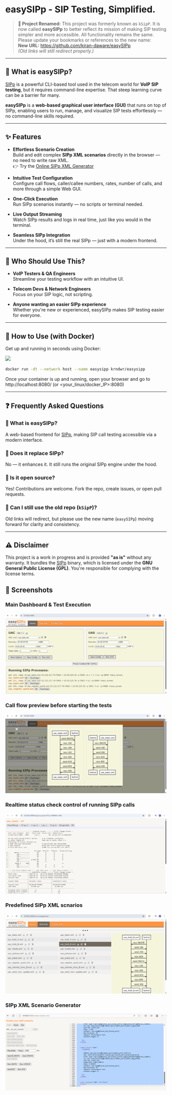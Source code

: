 # easySIPp - SIP Testing, Simplified.

> **🚨 Project Renamed:** This project was formerly known as `kSipP`. It is now called **easySIPp** to better reflect its mission of making SIP testing simpler and more accessible. All functionality remains the same. Please update your bookmarks or references to the new name:  
> **New URL:** https://github.com/kiran-daware/easySIPp  
> *(Old links will still redirect properly.)*

---

## 🚀 What is easySIPp?

[SIPp](https://github.com/SIPp/sipp) is a powerful CLI-based tool used in the telecom world for **VoIP SIP testing**, but it requires command-line expertise. That steep learning curve can be a barrier for many.

**easySIPp** is a **web-based graphical user interface (GUI)** that runs on top of SIPp, enabling users to run, manage, and visualize SIP tests effortlessly — no command-line skills required.

---

## ✨ Features

- **Effortless Scenario Creation**  
  Build and edit complex **SIPp XML scenarios** directly in the browser — no need to write raw XML.  
  👉 Try the [Online SIPp XML Generator](https://kiran-daware.github.io/sipp-xml/)

- **Intuitive Test Configuration**  
  Configure call flows, caller/callee numbers, rates, number of calls, and more through a simple Web GUI.

- **One-Click Execution**  
  Run SIPp scenarios instantly — no scripts or terminal needed.

- **Live Output Streaming**  
  Watch SIPp results and logs in real time, just like you would in the terminal.

- **Seamless SIPp Integration**  
  Under the hood, it’s still the real SIPp — just with a modern frontend.

---

## 🤖 Who Should Use This?

- **VoIP Testers & QA Engineers**  
  Streamline your testing workflow with an intuitive UI.

- **Telecom Devs & Network Engineers**  
  Focus on your SIP logic, not scripting.

- **Anyone wanting an easier SIPp experience**  
  Whether you're new or experienced, easySIPp makes SIP testing easier for everyone.

---

## 🐳 How to Use (with Docker)

Get up and running in seconds using Docker:

[![](https://img.shields.io/docker/pulls/krndwr/easysipp)](https://hub.docker.com/r/krndwr/easysipp)

```bash
docker run -dt --network host --name easysipp krndwr/easysipp
```
Once your container is up and running, open your browser and go to http://localhost:8080/ (or <your_linux/docker_IP>:8080)

---

## ❓ Frequently Asked Questions

### 🔹 What is easySIPp?
A web-based frontend for [SIPp](https://github.com/SIPp/sipp), making SIP call testing accessible via a modern interface.

### 🔹 Does it replace SIPp?
No — it enhances it. It still runs the original SIPp engine under the hood.

### 🔹 Is it open source?
Yes! Contributions are welcome. Fork the repo, create issues, or open pull requests.

### 🔹 Can I still use the old repo (`kSipP`)?
Old links will redirect, but please use the new name (`easySIPp`) moving forward for clarity and consistency.

---

## ⚠️ Disclaimer

This project is a work in progress and is provided **"as is"** without any warranty. It bundles the [SIPp](https://github.com/SIPp/sipp) binary, which is licensed under the **GNU General Public License (GPL)**. You're responsible for complying with the license terms.

## 📸 Screenshots

### Main Dashboard & Test Execution
![easySIPp - Web GUI for SIPp](/screenshots/easysipp_home.png)

### Call flow preview before starting the tests
![easySIPp - Call flow preview](/screenshots/easysipp_call_flow_preview.png)

### Realtime status check control of running SIPp calls
![easySIPp - SIPp control and real-time status](/screenshots/easysipp_control_screen.png)

### Predefined SIPp XML scnarios
![easySIPp - Predefined SIPp XML scenarios](/screenshots/easysipp_xml_list.png)

### SIPp XML Scenario Generator
![easySIPp - XML Scenario generator](/screenshots/easysipp_xml_builder.png)
